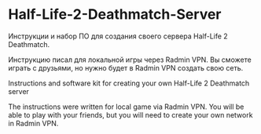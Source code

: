 # Half-Life-2-Deathmatch-Server
Инструкции и набор ПО для создания своего сервера Half-Life 2 Deathmatch.

Инструкцию писал для локальной игры через Radmin VPN. Вы сможете играть с друзьями, но нужно будет в Radmin VPN создать свою сеть.

Instructions and software kit for creating your own Half-Life 2 Deathmatch server

The instructions were written for local game via Radmin VPN. You will be able to play with your friends, but you will need to create your own network in Radmin VPN.
